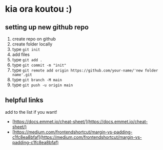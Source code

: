 # kia ora koutou :)

## setting up new github repo

1. create repo on github
2. create folder locally
3. type `git init`
4. add files
5. type `git add .`
6. type `git commit -m "init"`
7. type `git remote add origin https://github.com/your-name/'new folder name'.git`
8. type `git branch -M main`
9. type `git push -u origin main`

## helpful links

add to the list if you want!

- [https://docs.emmet.io/cheat-sheet/](https://docs.emmet.io/cheat-sheet/)
- [https://medium.com/frontendshortcut/margin-vs-padding-c1fc8ea8bfaf](https://medium.com/frontendshortcut/margin-vs-padding-c1fc8ea8bfaf)
